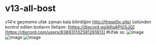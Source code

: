 # v13-all-bost
v14'e geçmeme ufak zaman kala bitirdiğim http://thesellix.site/ üstünden kontrol edilen botlarım
İletişim: [https://discord.gg/kKpAPjG5JQ] [https://discord.com/users/838931132581281813]
#Ufak ss:
 ![image](https://user-images.githubusercontent.com/74346832/215491482-16ba9d0b-bc64-4149-9914-672b58064445.png)
![image](https://user-images.githubusercontent.com/74346832/215492275-1a7f4a4f-fed7-4147-8c6d-5d4219ca240e.png)
![image](https://user-images.githubusercontent.com/74346832/215497425-f846e5e2-dfa0-4788-91a6-6efc878fe5a6.png)

